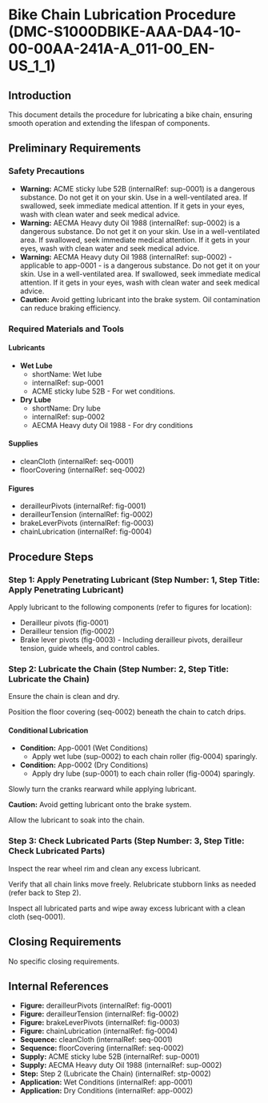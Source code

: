 # Bike Chain Lubrication Procedure (DMC-S1000DBIKE-AAA-DA4-10-00-00AA-241A-A_011-00_EN-US_1_1)

## Introduction

This document details the procedure for lubricating a bike chain, ensuring smooth operation and extending the lifespan of components.

## Preliminary Requirements

### Safety Precautions

*   **Warning:** ACME sticky lube 52B (internalRef: sup-0001) is a dangerous substance. Do not get it on your skin. Use in a well-ventilated area. If swallowed, seek immediate medical attention. If it gets in your eyes, wash with clean water and seek medical advice.
*   **Warning:** AECMA Heavy duty Oil 1988 (internalRef: sup-0002) is a dangerous substance. Do not get it on your skin. Use in a well-ventilated area. If swallowed, seek immediate medical attention. If it gets in your eyes, wash with clean water and seek medical advice.
*   **Warning:** AECMA Heavy duty Oil 1988 (internalRef: sup-0002) - applicable to app-0001 - is a dangerous substance. Do not get it on your skin. Use in a well-ventilated area. If swallowed, seek immediate medical attention. If it gets in your eyes, wash with clean water and seek medical advice.
*   **Caution:** Avoid getting lubricant into the brake system. Oil contamination can reduce braking efficiency.

### Required Materials and Tools

#### Lubricants

*   **Wet Lube**
    *   shortName: Wet lube
    *   internalRef: sup-0001
    *   ACME sticky lube 52B - For wet conditions.
*   **Dry Lube**
    *   shortName: Dry lube
    *   internalRef: sup-0002
    *   AECMA Heavy duty Oil 1988 - For dry conditions

#### Supplies

*   cleanCloth (internalRef: seq-0001)
*   floorCovering (internalRef: seq-0002)

#### Figures

*   derailleurPivots (internalRef: fig-0001)
*   derailleurTension (internalRef: fig-0002)
*   brakeLeverPivots (internalRef: fig-0003)
*   chainLubrication (internalRef: fig-0004)

## Procedure Steps

### Step 1: Apply Penetrating Lubricant (Step Number: 1, Step Title: Apply Penetrating Lubricant)

Apply lubricant to the following components (refer to figures for location):

*   Derailleur pivots (fig-0001)
*   Derailleur tension (fig-0002)
*   Brake lever pivots (fig-0003) - Including derailleur pivots, derailleur tension, guide wheels, and control cables.

### Step 2: Lubricate the Chain (Step Number: 2, Step Title: Lubricate the Chain)

Ensure the chain is clean and dry.

Position the floor covering (seq-0002) beneath the chain to catch drips.

#### Conditional Lubrication

*   **Condition:** App-0001 (Wet Conditions)
    *   Apply wet lube (sup-0002) to each chain roller (fig-0004) sparingly.
*   **Condition:** App-0002 (Dry Conditions)
    *   Apply dry lube (sup-0001) to each chain roller (fig-0004) sparingly.

Slowly turn the cranks rearward while applying lubricant.

**Caution:** Avoid getting lubricant onto the brake system.

Allow the lubricant to soak into the chain.

### Step 3: Check Lubricated Parts (Step Number: 3, Step Title: Check Lubricated Parts)

Inspect the rear wheel rim and clean any excess lubricant.

Verify that all chain links move freely. Relubricate stubborn links as needed (refer back to Step 2).

Inspect all lubricated parts and wipe away excess lubricant with a clean cloth (seq-0001).

## Closing Requirements

No specific closing requirements.

## Internal References

*   **Figure:** derailleurPivots (internalRef: fig-0001)
*   **Figure:** derailleurTension (internalRef: fig-0002)
*   **Figure:** brakeLeverPivots (internalRef: fig-0003)
*   **Figure:** chainLubrication (internalRef: fig-0004)
*   **Sequence:** cleanCloth (internalRef: seq-0001)
*   **Sequence:** floorCovering (internalRef: seq-0002)
*   **Supply:** ACME sticky lube 52B (internalRef: sup-0001)
*   **Supply:** AECMA Heavy duty Oil 1988 (internalRef: sup-0002)
*   **Step:** Step 2 (Lubricate the Chain) (internalRef: stp-0002)
*   **Application:** Wet Conditions (internalRef: app-0001)
*   **Application:** Dry Conditions (internalRef: app-0002)